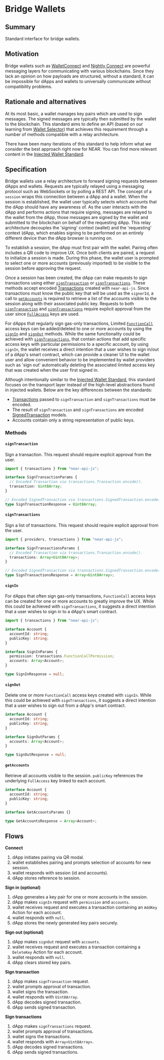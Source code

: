 # Bridge Wallets

## Summary

Standard interface for bridge wallets.

## Motivation

Bridge wallets such as [WalletConnect](https://docs.walletconnect.com/2.0/) and [Nightly Connect](https://connect.nightly.app/) are powerful messaging layers for communicating with various blockchains. Since they lack an opinion on how payloads are structured, without a standard, it can be impossible for dApps and wallets to universally communicate without compatibility problems.

## Rationale and alternatives

At its most basic, a wallet manages key pairs which are used to sign messages. The signed messages are typically then submitted by the wallet to the blockchain.  This standard aims to define an API (based on our learning from [Wallet Selector](https://github.com/near/wallet-selector)) that achieves this requirement through a number of methods compatible with a relay architecture.

There have been many iterations of this standard to help inform what we consider the best approach right now for NEAR. You can find more relevant content in the [Injected Wallet Standard](./InjectedWallets.md).

## Specification

Bridge wallets use a relay architecture to forward signing requests between dApps and wallets.  Requests are typically relayed using a messaging protocol such as WebSockets or by polling a REST API. The concept of a `session` wraps this connection between a dApp and a wallet.  When the session is established, the wallet user typically selects which accounts that the dApp should have any awareness of. As the user interacts with the dApp and performs actions that require signing, messages are relayed to the wallet from the dApp, those messages are signed by the wallet and submitted to the blockchain on behalf of the requesting dApp. This relay architecture decouples the 'signing' context (wallet) and the 'requesting' context (dApp, which enables signing to be performed on an entirely different device than the dApp browser is running on.

To establish a session, the dApp must first pair with the wallet. Pairing often includes a QR code to improve UX. Once both clients are paired, a request to initialize a session is made. During this phase, the wallet user is prompted to select one or more accounts (previously imported) to be visible to the session before approving the request.

Once a session has been created, the dApp can make requests to sign transactions using either [`signTransaction`](#signtransaction) or [`signTransactions`](#signtransactions). These methods accept encoded [Transactions](https://nomicon.io/RuntimeSpec/Transactions) created with `near-api-js`. Since transactions must know the public key that will be used as the `signerId`, a call to [`getAccounts`](#getaccounts) is required to retrieve a list of the accounts visible to the session along with their associated public key. Requests to both [`signTransaction`](#signtransaction) and [`signTransactions`](#signtransactions) require explicit approval from the user since [`FullAccess`](https://nomicon.io/DataStructures/AccessKey) keys are used.

For dApps that regularly sign gas-only transactions, Limited [`FunctionCall`](https://nomicon.io/DataStructures/AccessKey#accesskeypermissionfunctioncall) access keys can be added/deleted to one or more accounts by using the [`signIn`](#signin) and [`signOut`](#signout) methods. While the same functionality could be achieved with [`signTransactions`](#signtransactions), that contain actions that add specific access keys with particular permissions to a specific account, by using `signIn`, the wallet receives a direct intention that a user wishes to sign in/out of a dApp's smart contract, which can provide a cleaner UI to the wallet user and allow convenient behavior to be implemented by wallet providers such as 'sign out' automatically deleting the associated limited access key that was created when the user first signed in.

Although intentionally similar to the [Injected Wallet Standard](./InjectedWallets.md), this standard focuses on the transport layer instead of the high-level abstractions found in injected wallets. Below are the key differences between the standards:

- [Transactions](https://nomicon.io/RuntimeSpec/Transactions) passed to `signTransaction` and `signTransactions` must be encoded.
- The result of `signTransaction` and `signTransactions` are encoded [SignedTransaction](https://nomicon.io/RuntimeSpec/Transactions#signed-transaction) models.
- Accounts contain only a string representation of public keys.

### Methods

#### `signTransaction`

Sign a transaction. This request should require explicit approval from the user.

```ts
import { transactions } from "near-api-js";

interface SignTransactionParams {
  // Encoded Transaction via transactions.Transaction.encode().
  transaction: Uint8Array;
}

// Encoded SignedTransaction via transactions.SignedTransaction.encode().
type SignTransactionResponse = Uint8Array;
```

#### `signTransactions`

Sign a list of transactions. This request should require explicit approval from the user.

```ts
import { providers, transactions } from "near-api-js";

interface SignTransactionsParams {
  // Encoded Transaction via transactions.Transaction.encode().
  transactions: Array<Uint8Array>;
}

// Encoded SignedTransaction via transactions.SignedTransaction.encode().
type SignTransactionsResponse = Array<Uint8Array>;
```

#### `signIn`

For dApps that often sign gas-only transactions, `FunctionCall` access keys can be created for one or more accounts to greatly improve the UX. While this could be achieved with `signTransactions`, it suggests a direct intention that a user wishes to sign in to a dApp's smart contract.

```ts
import { transactions } from "near-api-js";

interface Account {
  accountId: string;
  publicKey: string;
}

interface SignInParams {
  permission: transactions.FunctionCallPermission;
  accounts: Array<Account>;
}

type SignInResponse = null;
```

#### `signOut`

Delete one or more `FunctionCall` access keys created with `signIn`. While this could be achieved with `signTransactions`, it suggests a direct intention that a user wishes to sign out from a dApp's smart contract.

```ts
interface Account {
  accountId: string;
  publicKey: string;
}

interface SignOutParams {
  accounts: Array<Account>;
}

type SignOutResponse = null;
```

#### `getAccounts`

Retrieve all accounts visible to the session. `publicKey` references the underlying `FullAccess` key linked to each account.

```ts
interface Account {
  accountId: string;
  publicKey: string;
}

interface GetAccountsParams {}

type GetAccountsResponse = Array<Account>;
```

## Flows

**Connect**

1. dApp initiates pairing via QR modal.
2. wallet establishes pairing and prompts selection of accounts for new session.
3. wallet responds with session (id and accounts).
4. dApp stores reference to session.

**Sign in (optional)**

1. dApp generates a key pair for one or more accounts in the session.
2. dApp makes `signIn` request with `permission` and `accounts`.
3. wallet receives request and executes a transaction containing an `AddKey` Action for each account.
4. wallet responds with `null`.
5. dApp stores the newly generated key pairs securely.

**Sign out (optional)**

1. dApp makes `signOut` request with `accounts`.
2. wallet receives request and executes a transaction containing a `DeleteKey` Action for each account.
3. wallet responds with `null`.
4. dApp clears stored key pairs.

**Sign transaction**

1. dApp makes `signTransaction` request.
2. wallet prompts approval of transaction.
3. wallet signs the transaction.
4. wallet responds with `Uint8Array`.
5. dApp decodes signed transaction.
6. dApp sends signed transaction.

**Sign transactions**

1. dApp makes `signTransactions` request.
2. wallet prompts approval of transactions.
3. wallet signs the transactions.
4. wallet responds with `Array<Uint8Array>`.
5. dApp decodes signed transactions.
6. dApp sends signed transactions.
